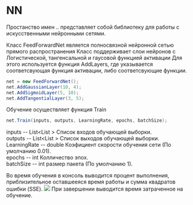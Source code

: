 # NN
Простанство имен .. представляет собой библиотеку для работы с искусственными нейронными сетями.

Класс FeedForwardNet является полносвязной нейронной сетью прямого распространения 
Класс поддерживает слои нейронов с Логистической, тангенсальной и гаусовой функцией активации
Для этого используется функция AddLayers, где указывается соответсвующая функция активации, либо соответсвующие функции.
```csharp
net = new FeedForwardNet();
net.AddGaussianLayer(10, 4);
net.AddSigmoidLayer(5, 10);
net.AddTangentialLayer(3, 5);
```
Обучение осуществляет функция Train
```csharp
net.Train(inputs, outputs, LearningRate, epochs, batchSize);
```
inputs -- List<List<double> > Список входов обучающей выборки. <br>
outputs -- List<List<double> > Список выходов обучающей выборки.<br>
LearningRate -- double Коэфициент скорости обучения сети (По умолчанию 0.01).<br>
epochs -- int Колличество эпох.<br>
batchSize -- int размер пакета (По умолчанию 1).<br>

Во время обучения в консоль выводится процент выполнения, приблизительное оставшееяся время работы и сумма квадратов ошибки (SSE).
![]("https://github.com/SaVa111/NN/blob/master/images/Screenshot_1.jpg")
При завершении выводится время затраченное на обучение.
